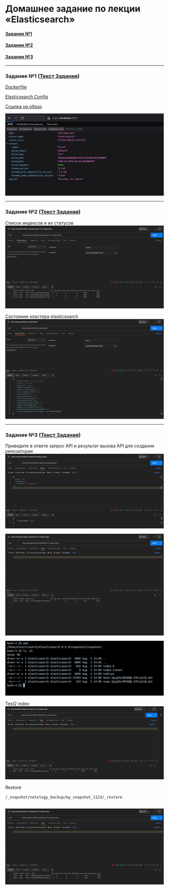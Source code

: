 # Домашнее задание по лекции «Elasticsearch»

#### [Задание №1](#задание-1-текст-задания)
#### [Задание №2](#задание-2-текст-задания)
#### [Задание №3](#задание-3-текст-задания)


---

### Задание №1 ([Текст Задания](https://github.com/netology-code/bd-dev-homeworks/blob/main/06-db-04-postgresql/README.md#%D0%B7%D0%B0%D0%B4%D0%B0%D1%87%D0%B0-1))

[Dockerfile](assets%2Fdocker%2Fhw-63%2FDockerfile)

[Elasticsearch Config](assets%2Fdocker%2Fhw-63%2Felasticsearch.yml)

[Ссылка на образ](https://hub.docker.com/repository/docker/sinersis/elastic_netology/general)

![hw-63-1-1.png](assets%2Fimages%2Fhw-63%2Fhw-63-1-1.png)

---

### Задание №2 ([Текст Задания](https://github.com/netology-code/bd-dev-homeworks/blob/main/06-db-04-postgresql/README.md#%D0%B7%D0%B0%D0%B4%D0%B0%D1%87%D0%B0-2))

Список индексов и их статусов
![hw-63-2-1.png](assets%2Fimages%2Fhw-63%2Fhw-63-2-1.png)


Состояние кластера elasticsearch
![hw-63-2-2.png](assets%2Fimages%2Fhw-63%2Fhw-63-2-2.png)

---

### Задание №3 ([Текст Задания](https://github.com/netology-code/bd-dev-homeworks/blob/main/06-db-04-postgresql/README.md#%D0%B7%D0%B0%D0%B4%D0%B0%D1%87%D0%B0-3))

Приведите в ответе запрос API и результат вызова API для создания репозитория
![hw-63-3-1.png](assets%2Fimages%2Fhw-63%2Fhw-63-3-1.png)

![hw-63-3-2.png](assets%2Fimages%2Fhw-63%2Fhw-63-3-2.png)

![hw-63-3-3.png](assets%2Fimages%2Fhw-63%2Fhw-63-3-3.png)

Test2 index
![hw-63-3-4.png](assets%2Fimages%2Fhw-63%2Fhw-63-3-4.png)


Restore
```
/_snapshot/netology_backup/my_snapshot_1123/_restore
```

![hw-63-3-5.png](assets%2Fimages%2Fhw-63%2Fhw-63-3-5.png)
---
